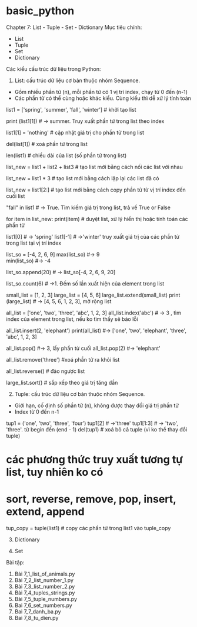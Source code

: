 # basic_python
Chapter 7: List - Tuple - Set - Dictionary
Mục tiêu chính:
- List 
- Tuple
- Set
- Dictionary

Các kiểu cấu trúc dữ liệu trong Python:

1. List: cấu trúc dữ liệu cơ bản thuộc nhóm Sequence.
+ Gồm nhiều phần tử (n), mỗi phần tử có 1 vị trí index, chạy từ 0 đến (n-1)
+ Các phần tử có thể cùng hoặc khác kiểu. Cùng kiểu thì dễ xử lý tính toán

list1 = ['spring', 'summer', 'fall', 'winter'] # khởi tạo list

print (list1[1]) # -> summer. Truy xuất phần tử trong list theo index

list1[1] = 'nothing' # cập nhật giá trị cho phần tử trong list

del(list[1]) # xoá phần tử trong list

len(list1) # chiều dài của list (số phần tử trong list)

list_new = list1 + list2 + list3 # tạo list mới bằng cách nối các list với nhau

list_new = list1 * 3 # tạo list mới bằng cách lặp lại các list đã có

list_new = list1[2:] # tạo list mới bằng cách copy phần tử từ vị trí index đến cuối list

"fall" in list1 # -> True. Tìm kiếm giá trị trong list, trả về True or False

for item in list_new: 
	print(item)  # duyệt list, xử lý hiển thị hoặc tính toán các phần tử

list1[0] # -> 'spring'
list1[-1] # ->'winter' truy xuất giá trị của các phần tử trong list tại vị trí index

list_so = [-4, 2, 6, 9]
max(list_so) #-> 9  
min(list_so) #-> -4

list_so.append(20) # -> list_so[-4, 2, 6, 9, 20]

list_so.count(6) # ->1. Đếm số lần xuất hiện của element trong list

small_list = [1, 2, 3]
large_list = [4, 5, 6]
large_list.extend(small_list)
print (large_list) # -> [4, 5, 6, 1, 2, 3], mở rộng list

all_list = ['one', 'two', 'three', 'abc', 1, 2, 3]
all_list.index('abc') # -> 3 , tìm index của element trong list, nếu ko tìm thấy sẽ báo lỗi

all_list.insert(2, 'elephant')
print(all_list) #-> ['one', 'two', 'elephant', 'three', 'abc', 1, 2, 3]

all_list.pop() #-> 3, lấy phần tử cuối
all_list.pop(2) #-> 'elephant'

all_list.remove('three') #xoá phần tử ra khỏi list

all_list.reverse() # đảo ngược list

large_list.sort() # sắp xếp theo giá trị tăng dần

2. Tuple: cấu trúc dữ liệu cơ bản thuộc nhóm Sequence.
+ Giới hạn, cố định số phần tử (n), không được thay đổi giá trị phần tử
+ Index từ 0 đến n-1

tup1 = ('one', 'two', 'three', 'four')
tup1[2] # ->'three'
tup1[1:3] # -> 'two', 'three'. từ begin đến (end - 1)
del(tup1) # xoá bỏ cả tuple (vì ko thể thay đổi tuple)

# các phương thức truy xuất tương tự list, tuy nhiên ko có 
# sort, reverse, remove, pop, insert, extend, append

tup_copy = tuple(list1) # copy các phần tử trong list1 vào tuple_copy



3. Dictionary

4. Set
  










Bài tập:
1. Bài 7_1_list_of_animals.py
2. Bài 7_2_list_number_1.py
3. Bài 7_3_list_number_2.py
4. Bài 7_4_tuples_strings.py
5. Bài 7_5_tuple_numbers.py
6. Bai 7_6_set_numbers.py
7. Bai 7_7_danh_ba.py
8. Bai 7_8_tu_dien.py
